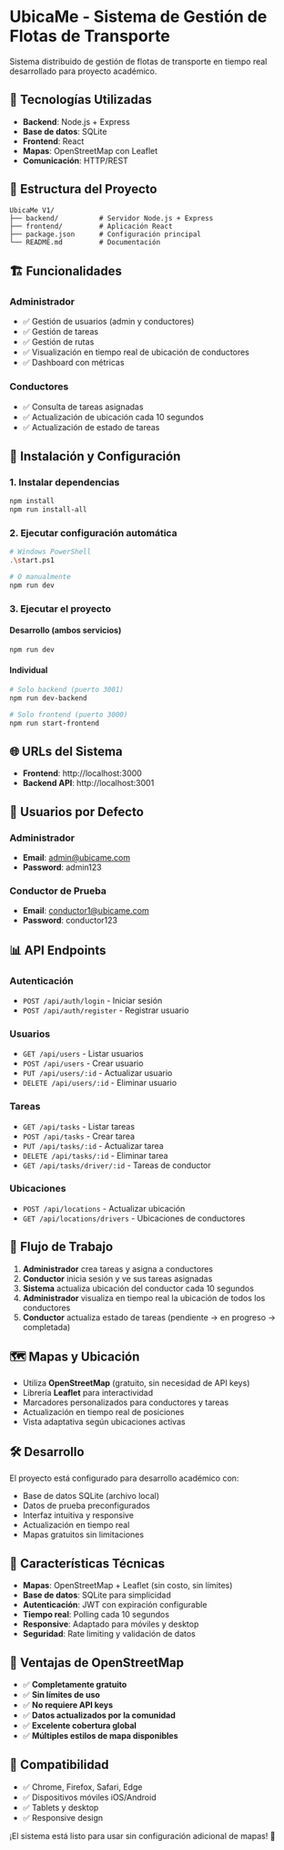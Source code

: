 # UbicaMe - Sistema de Gestión de Flotas de Transporte

Sistema distribuido de gestión de flotas de transporte en tiempo real desarrollado para proyecto académico.

## 🚀 Tecnologías Utilizadas

- **Backend**: Node.js + Express
- **Base de datos**: SQLite
- **Frontend**: React
- **Mapas**: OpenStreetMap con Leaflet
- **Comunicación**: HTTP/REST

## 📁 Estructura del Proyecto

```
UbicaMe V1/
├── backend/          # Servidor Node.js + Express
├── frontend/         # Aplicación React
├── package.json      # Configuración principal
└── README.md         # Documentación
```

## 🏗️ Funcionalidades

### Administrador
- ✅ Gestión de usuarios (admin y conductores)
- ✅ Gestión de tareas
- ✅ Gestión de rutas
- ✅ Visualización en tiempo real de ubicación de conductores
- ✅ Dashboard con métricas

### Conductores
- ✅ Consulta de tareas asignadas
- ✅ Actualización de ubicación cada 10 segundos
- ✅ Actualización de estado de tareas

## 🚀 Instalación y Configuración

### 1. Instalar dependencias
```bash
npm install
npm run install-all
```

### 2. Ejecutar configuración automática
```bash
# Windows PowerShell
.\start.ps1

# O manualmente
npm run dev
```

### 3. Ejecutar el proyecto

#### Desarrollo (ambos servicios)
```bash
npm run dev
```

#### Individual
```bash
# Solo backend (puerto 3001)
npm run dev-backend

# Solo frontend (puerto 3000)
npm run start-frontend
```

## 🌐 URLs del Sistema

- **Frontend**: http://localhost:3000
- **Backend API**: http://localhost:3001

## 👥 Usuarios por Defecto

### Administrador
- **Email**: admin@ubicame.com
- **Password**: admin123

### Conductor de Prueba
- **Email**: conductor1@ubicame.com
- **Password**: conductor123

## 📊 API Endpoints

### Autenticación
- `POST /api/auth/login` - Iniciar sesión
- `POST /api/auth/register` - Registrar usuario

### Usuarios
- `GET /api/users` - Listar usuarios
- `POST /api/users` - Crear usuario
- `PUT /api/users/:id` - Actualizar usuario
- `DELETE /api/users/:id` - Eliminar usuario

### Tareas
- `GET /api/tasks` - Listar tareas
- `POST /api/tasks` - Crear tarea
- `PUT /api/tasks/:id` - Actualizar tarea
- `DELETE /api/tasks/:id` - Eliminar tarea
- `GET /api/tasks/driver/:id` - Tareas de conductor

### Ubicaciones
- `POST /api/locations` - Actualizar ubicación
- `GET /api/locations/drivers` - Ubicaciones de conductores

## 🔄 Flujo de Trabajo

1. **Administrador** crea tareas y asigna a conductores
2. **Conductor** inicia sesión y ve sus tareas asignadas
3. **Sistema** actualiza ubicación del conductor cada 10 segundos
4. **Administrador** visualiza en tiempo real la ubicación de todos los conductores
5. **Conductor** actualiza estado de tareas (pendiente → en progreso → completada)

## 🗺️ Mapas y Ubicación

- Utiliza **OpenStreetMap** (gratuito, sin necesidad de API keys)
- Librería **Leaflet** para interactividad
- Marcadores personalizados para conductores y tareas
- Actualización en tiempo real de posiciones
- Vista adaptativa según ubicaciones activas

## 🛠️ Desarrollo

El proyecto está configurado para desarrollo académico con:
- Base de datos SQLite (archivo local)
- Datos de prueba preconfigurados
- Interfaz intuitiva y responsive
- Actualización en tiempo real
- Mapas gratuitos sin limitaciones

## 📝 Características Técnicas

- **Mapas**: OpenStreetMap + Leaflet (sin costo, sin límites)
- **Base de datos**: SQLite para simplicidad
- **Autenticación**: JWT con expiración configurable
- **Tiempo real**: Polling cada 10 segundos
- **Responsive**: Adaptado para móviles y desktop
- **Seguridad**: Rate limiting y validación de datos

## 🔧 Ventajas de OpenStreetMap

- ✅ **Completamente gratuito**
- ✅ **Sin límites de uso**
- ✅ **No requiere API keys**
- ✅ **Datos actualizados por la comunidad**
- ✅ **Excelente cobertura global**
- ✅ **Múltiples estilos de mapa disponibles**

## 📱 Compatibilidad

- ✅ Chrome, Firefox, Safari, Edge
- ✅ Dispositivos móviles iOS/Android
- ✅ Tablets y desktop
- ✅ Responsive design

¡El sistema está listo para usar sin configuración adicional de mapas! 🎉 
